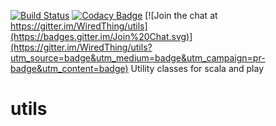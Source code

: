 [![Build Status](https://travis-ci.org/WiredThing/utils.svg?branch=master)](https://travis-ci.org/WiredThing/utils)
[![Codacy Badge](https://www.codacy.com/project/badge/95f3134af4dd406c901cf7f0895bff02)](https://www.codacy.com/public/doug/utils)
[![Join the chat at https://gitter.im/WiredThing/utils](https://badges.gitter.im/Join%20Chat.svg)](https://gitter.im/WiredThing/utils?utm_source=badge&utm_medium=badge&utm_campaign=pr-badge&utm_content=badge)
Utility classes for scala and play

# utils
